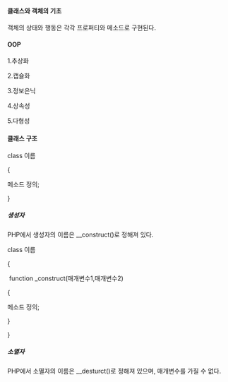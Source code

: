 #### 클래스와 객체의 기초

객체의 상태와 행동은 각각 프로퍼티와 메소드로 구현된다.

#### OOP

1.추상화

2.캡슐화

3.정보은닉

4.상속성

5.다형성

#### 클래스 구조

class 이름

{ 

메소드 정의;

}

##### 생성자

PHP에서 생성자의 이름은 __construct()로 정해져 있다.

class 이름

{

​	function _construct(매개변수1,매개변수2)

{ 

메소드 정의;

}

}

##### 소멸자

PHP에서 소멸자의 이름은 __desturct()로 정해져 있으며, 매개변수를 가질 수 없다.